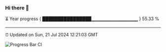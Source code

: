 ### Hi there 👋

⏳ Year progress { ████████████████▁▁▁▁▁▁▁▁▁▁▁▁▁▁ } 55.33 %

---

⏰ Updated on Sun, 21 Jul 2024 12:21:03 GMT

![Progress Bar CI](https://github.com/liununu/liununu/workflows/Progress%20Bar%20CI/badge.svg)

